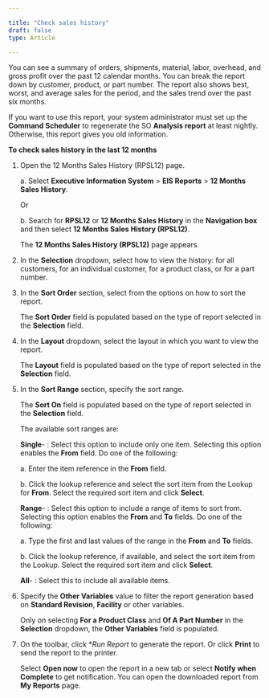 ```yaml
---

title: "Check sales history"
draft: false
type: Article

---
```


You can see a summary of orders, shipments, material, labor, overhead, and gross profit over the past 12 calendar months. You can break the report down by customer, product, or part number. The report also shows best, worst, and average sales for the period, and the sales trend over the past six months.

If you want to use this report, your system administrator must set up the **Command Scheduler** to regenerate the SO **Analysis report** at least nightly. Otherwise, this report gives you old information.

**To check sales history in the last 12 months**

1. Open the 12 Months Sales History (RPSL12) page.

    a. Select **Executive Information System**  > **EIS Reports** > **12 Months Sales History**.

    Or

    b. Search for **RPSL12** or **12 Months Sales History** in the **Navigation box** and then select **12 Months Sales History (RPSL12)**.

    The **12 Months Sales History (RPSL12)** page appears.

2. In the **Selection** dropdown, select how to view the history: for all customers, for an individual customer, for a product class, or for a part number.

3. In the **Sort Order** section, select from the options on how to sort the report.

    The **Sort Order** field is populated based on the type of report selected in the **Selection** field.

4. In the **Layout** dropdown, select the layout in which you want to view the report.

    The **Layout** field is populated based on the type of report selected in the **Selection** field.

5. In the **Sort Range** section, specify the sort range.

    The **Sort On** field is populated based on the type of report selected in the **Selection** field.

    The available sort ranges are:

    **Single**- : Select this option to include only one item. Selecting this option enables the **From** field. Do one of the following:

    a. Enter the item reference in the **From** field.

    b. Click the lookup reference and select the sort item from the Lookup for **From**. Select the required sort item and click **Select**.

    **Range**- : Select this option to include a range of items to sort from. Selecting this option enables the **From** and **To** fields. Do one of the following:

    a. Type the first and last values of the range in the **From** and **To** fields.

    b. Click the lookup reference, if available, and select the sort item from the Lookup. Select the required sort item and click **Select**.

    **All**- : Select this to include all available items.

6. Specify the **Other Variables** value to filter the report generation based on **Standard Revision**, **Facility** or other variables.

    Only on selecting **For a Product Class** and **Of A Part Number** in the **Selection** dropdown, the **Other Variables** field is populated.

7. On the toolbar, click **Run Report* to generate the report. Or click **Print** to send the report to the printer.

    Select **Open now** to open the report in a new tab or select **Notify when Complete** to get notification. You can open the downloaded report from **My Reports** page.

